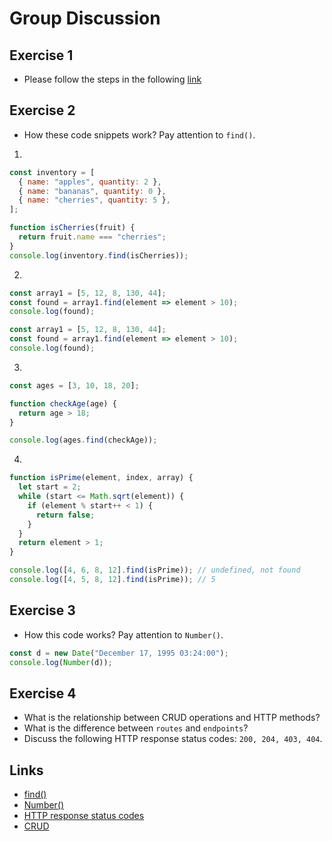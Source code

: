 
# Group Discussion

## Exercise 1
- Please follow the steps in the following [link](https://github.com/appacademy/practice-for-week-10-intro-to-express/blob/main/README.md)

## Exercise 2
- How these code snippets work? Pay attention to `find()`.

1. 

```js
const inventory = [
  { name: "apples", quantity: 2 },
  { name: "bananas", quantity: 0 },
  { name: "cherries", quantity: 5 },
];

function isCherries(fruit) {
  return fruit.name === "cherries";
}
console.log(inventory.find(isCherries));
```

2. 

```js
const array1 = [5, 12, 8, 130, 44];
const found = array1.find(element => element > 10);
console.log(found);
```
```js
const array1 = [5, 12, 8, 130, 44];
const found = array1.find(element => element > 10);
console.log(found);
```

3. 

```js
const ages = [3, 10, 18, 20];

function checkAge(age) {
  return age > 18;
}

console.log(ages.find(checkAge)); 
```

4. 

```js
function isPrime(element, index, array) {
  let start = 2;
  while (start <= Math.sqrt(element)) {
    if (element % start++ < 1) {
      return false;
    }
  }
  return element > 1;
}

console.log([4, 6, 8, 12].find(isPrime)); // undefined, not found
console.log([4, 5, 8, 12].find(isPrime)); // 5
```

## Exercise 3

- How this code works? Pay attention to `Number()`.
```js
const d = new Date("December 17, 1995 03:24:00");
console.log(Number(d));
```

## Exercise 4
- What is the relationship between CRUD operations and HTTP methods?
- What is the difference between `routes` and `endpoints`?
- Discuss the following HTTP response status codes: `200, 204, 403, 404`.

## Links
- [find()](https://developer.mozilla.org/en-US/docs/Web/JavaScript/Reference/Global_Objects/Array/find)
- [Number()](https://developer.mozilla.org/en-US/docs/Web/JavaScript/Reference/Global_Objects/Number)
- [HTTP response status codes](https://developer.mozilla.org/en-US/docs/Web/HTTP/Status)
- [CRUD](https://en.wikipedia.org/wiki/Create,_read,_update_and_delete)
